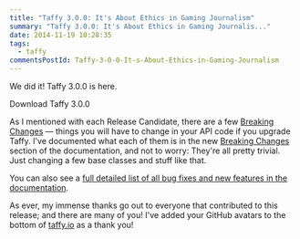 ```yaml
---
title: "Taffy 3.0.0: It's About Ethics in Gaming Journalism"
summary: "Taffy 3.0.0: It's About Ethics in Gaming Journalis..."
date: 2014-11-19 10:28:35
tags:
  - taffy
commentsPostId: Taffy-3-0-0-It-s-About-Ethics-in-Gaming-Journalism
---
```


We did it! Taffy 3.0.0 is here.

<a href="https://github.com/atuttle/Taffy/archive/v3.0.0.zip" class="btn btn-success" style="text-decoration:none">Download Taffy 3.0.0</a>

As I mentioned with each Release Candidate, there are a few [Breaking Changes][breaking] &mdash; things you will have to change in your API code if you upgrade Taffy. I've documented what each of them is in the new [Breaking Changes][breaking] section of the documentation, and not to worry: They're all pretty trivial. Just changing a few base classes and stuff like that.

You can also see a [full detailed list of all bug fixes and new features in the documentation][docs].

As ever, my immense thanks go out to everyone that contributed to this release; and there are many of you! I've added your GitHub avatars to the bottom of [taffy.io](http://taffy.io) as a thank you!

[breaking]: http://docs.taffy.io/3.0.0/#Breaking-Changes
[docs]: http://docs.taffy.io/3.0.0/#What-s-new-in-3-0-0
